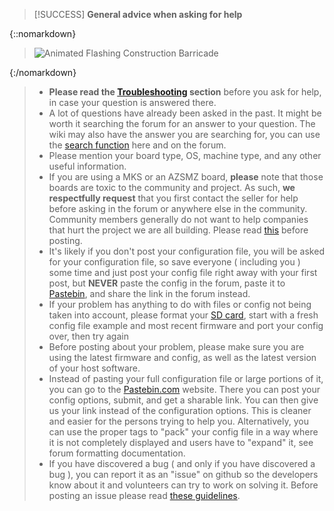 
> [!SUCCESS]
> **General advice when asking for help**
>
{::nomarkdown}
><img src="https://www.netanimations.net/animated-roped-off-construction-barracades.gif" alt="Animated Flashing Construction Barricade">
{:/nomarkdown}
>
> - **Please read the [Troubleshooting](troubleshooting) section** before you ask for help, in case your question is answered there.
> - A lot of questions have already been asked in the past. It might be worth it searching the forum for an answer to your question. The wiki may also have the answer you are searching for, you can use the [search function](http://smoothieware.org/search) here and on the forum.
> - Please mention your board type, OS, machine type, and any other useful information.
> - If you are using a MKS or an AZSMZ board, **please** note that those boards are toxic to the community and project. As such, **we respectfully request** that you first contact the seller for help before asking in the forum or anywhere else in the community. Community members generally do not want to help companies that hurt the project we are all building. Please read [this](http://smoothieware.org/troubleshooting#somebody-refused-to-help-me-because-my-board-is-a-mks-what-s-that-all-about.md) before posting.
> - It's likely if you don't post your configuration file, you will be asked for your configuration file, so save everyone ( including you ) some time and just post your config file right away with your first post, but **NEVER** paste the config in the forum, paste it to [Pastebin](http://pastebin.com), and share the link in the forum instead.
> - If your problem has anything to do with files or config not being taken into account, please format your [SD card](http://smoothieware.org/sd-card.md), start with a fresh config file example and most recent firmware and port your config over, then try again
> - Before posting about your problem, please make sure you are using the latest firmware and config, as well as the latest version of your host software.
> - Instead of pasting your full configuration file or large portions of it, you can go to the [Pastebin.com](http://www.pastebin.com) website. There you can post your config options, submit, and get a sharable link. You can then give us your link instead of the configuration options. This is cleaner and easier for the persons trying to help you. Alternatively, you can use the proper tags to "pack" your config file in a way where it is not completely displayed and users have to "expand" it, see forum formatting documentation.
> - If you have discovered a bug ( and only if you have discovered a bug ), you can report it as an "issue" on github so the developers know about it and volunteers can try to work on solving it. Before posting an issue please read [these guidelines](https://github.com/smoothieware/smoothieware/blob/edge/issue_template.md).
